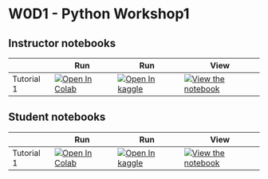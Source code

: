 # W0D1 - Python Workshop1

## Instructor notebooks

|   | Run | Run | View |
| - | --- | --- | ---- |
| Tutorial 1 | [![Open In Colab](https://colab.research.google.com/assets/colab-badge.svg)](https://colab.research.google.com/github/NeuromatchAcademy/precourse/blob/NMA2022/tutorials/W0D1_PythonWorkshop1/instructor/W0D1_Tutorial1.ipynb) | [![Open In kaggle](https://kaggle.com/static/images/open-in-kaggle.svg)](https://kaggle.com/kernels/welcome?src=https://raw.githubusercontent.com/NeuromatchAcademy/precourse/NMA2022/tutorials/W0D1_PythonWorkshop1/instructor/W0D1_Tutorial1.ipynb) | [![View the notebook](https://img.shields.io/badge/render-nbviewer-orange.svg)](https://nbviewer.jupyter.org/github/NeuromatchAcademy/precourse/blob/NMA2022/tutorials/W0D1_PythonWorkshop1/instructor/W0D1_Tutorial1.ipynb?flush_cache=true) |


## Student notebooks

|   | Run | Run | View |
| - | --- | --- | ---- |
| Tutorial 1 | [![Open In Colab](https://colab.research.google.com/assets/colab-badge.svg)](https://colab.research.google.com/github/NeuromatchAcademy/precourse/blob/NMA2022/tutorials/W0D1_PythonWorkshop1/student/W0D1_Tutorial1.ipynb) | [![Open In kaggle](https://kaggle.com/static/images/open-in-kaggle.svg)](https://kaggle.com/kernels/welcome?src=https://raw.githubusercontent.com/NeuromatchAcademy/precourse/NMA2022/tutorials/W0D1_PythonWorkshop1/student/W0D1_Tutorial1.ipynb) | [![View the notebook](https://img.shields.io/badge/render-nbviewer-orange.svg)](https://nbviewer.jupyter.org/github/NeuromatchAcademy/precourse/blob/NMA2022/tutorials/W0D1_PythonWorkshop1/student/W0D1_Tutorial1.ipynb?flush_cache=true) |


